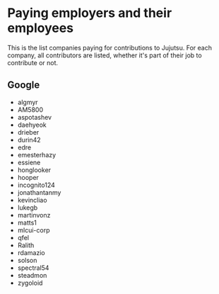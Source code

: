 # Paying employers and their employees

This is the list companies paying for contributions to Jujutsu. For each
company, all contributors are listed, whether it's part of their job to
contribute or not.

## Google

* algmyr
* AM5800
* aspotashev
* daehyeok
* drieber
* durin42
* edre
* emesterhazy
* essiene
* honglooker
* hooper
* incognito124
* jonathantanmy
* kevincliao
* lukegb
* martinvonz
* matts1
* mlcui-corp
* qfel
* Ralith
* rdamazio
* solson
* spectral54
* steadmon
* zygoloid
